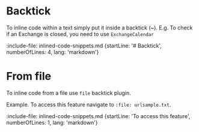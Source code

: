 # Backtick

To inline code within a text simply put it inside a backtick (~). 
E.g. To check if an Exchange is closed, you need to use `ExchangeCalendar`

:include-file: inlined-code-snippets.md {startLine: '# Backtick', numberOfLines: 4, lang: 'markdown'}

# From file

To inline code from a file use `file` backtick plugin. 

Example. To access this feature navigate to `:file: urlsample.txt`. 

:include-file: inlined-code-snippets.md {startLine: 'To access this feature', numberOfLines: 1, lang: 'markdown'}
